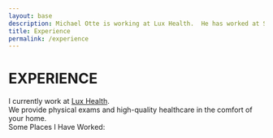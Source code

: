 ```yaml
---
layout: base
description: Michael Otte is working at Lux Health.  He has worked at Stanford, Freenome, acorn, and Dartmouth.
title: Experience
permalink: /experience
---
```

<main class="plain-container">
    <h1>EXPERIENCE</h1>
    <p>I currently work at <u>Lux Health</u>.
    <br />
    We provide physical exams and high-quality healthcare in the comfort of your home.
    <br />
    Some Places I Have Worked:
    </p>
</main>
